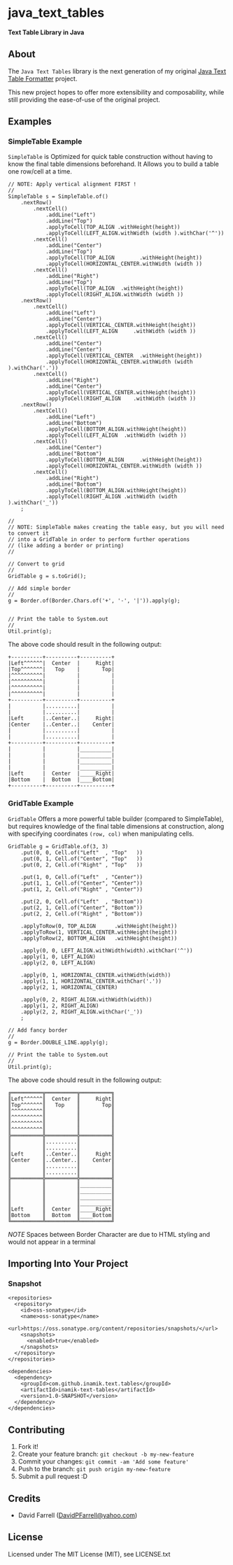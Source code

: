 # java\_text\_tables

**Text Table Library in Java**

## About

The `Java Text Tables` library is the next generation of my original [Java Text Table Formatter](https://github.com/iNamik/Java-Text-Table-Formatter) project.

This new project hopes to offer more extensibility and composability, while still providing the ease-of-use of the original project.

## Examples

### SimpleTable Example

 `SimpleTable` is Optimized for quick table construction without having to know the final table dimensions beforehand.  It Allows you to build a table one row/cell at a time.

    // NOTE: Apply vertical alignment FIRST !
    //
    SimpleTable s = SimpleTable.of()
        .nextRow()
            .nextCell()
                .addLine("Left")
                .addLine("Top")
                .applyToCell(TOP_ALIGN .withHeight(height))
                .applyToCell(LEFT_ALIGN.withWidth (width ).withChar('^'))
            .nextCell()
                .addLine("Center")
                .addLine("Top")
                .applyToCell(TOP_ALIGN        .withHeight(height))
                .applyToCell(HORIZONTAL_CENTER.withWidth (width ))
            .nextCell()
                .addLine("Right")
                .addLine("Top")
                .applyToCell(TOP_ALIGN  .withHeight(height))
                .applyToCell(RIGHT_ALIGN.withWidth (width ))
        .nextRow()
            .nextCell()
                .addLine("Left")
                .addLine("Center")
                .applyToCell(VERTICAL_CENTER.withHeight(height))
                .applyToCell(LEFT_ALIGN     .withWidth (width ))
            .nextCell()
                .addLine("Center")
                .addLine("Center")
                .applyToCell(VERTICAL_CENTER  .withHeight(height))
                .applyToCell(HORIZONTAL_CENTER.withWidth (width ).withChar('.'))
            .nextCell()
                .addLine("Right")
                .addLine("Center")
                .applyToCell(VERTICAL_CENTER.withHeight(height))
                .applyToCell(RIGHT_ALIGN    .withWidth (width ))
        .nextRow()
            .nextCell()
                .addLine("Left")
                .addLine("Bottom")
                .applyToCell(BOTTOM_ALIGN.withHeight(height))
                .applyToCell(LEFT_ALIGN  .withWidth (width ))
            .nextCell()
                .addLine("Center")
                .addLine("Bottom")
                .applyToCell(BOTTOM_ALIGN     .withHeight(height))
                .applyToCell(HORIZONTAL_CENTER.withWidth (width ))
            .nextCell()
                .addLine("Right")
                .addLine("Bottom")
                .applyToCell(BOTTOM_ALIGN.withHeight(height))
                .applyToCell(RIGHT_ALIGN .withWidth (width ).withChar('_'))
        ;

    //
    // NOTE: SimpleTable makes creating the table easy, but you will need to convert it
    // into a GridTable in order to perform further operations
    // (like adding a border or printing)
    //
    
    // Convert to grid
    //
    GridTable g = s.toGrid();

    // Add simple border
    //
    g = Border.of(Border.Chars.of('+', '-', '|')).apply(g);

    
    // Print the table to System.out
    //
    Util.print(g);

The above code should result in the following output:

    +----------+----------+----------+
    |Left^^^^^^|  Center  |     Right|
    |Top^^^^^^^|   Top    |       Top|
    |^^^^^^^^^^|          |          |
    |^^^^^^^^^^|          |          |
    |^^^^^^^^^^|          |          |
    |^^^^^^^^^^|          |          |
    +----------+----------+----------+
    |          |..........|          |
    |          |..........|          |
    |Left      |..Center..|     Right|
    |Center    |..Center..|    Center|
    |          |..........|          |
    |          |..........|          |
    +----------+----------+----------+
    |          |          |__________|
    |          |          |__________|
    |          |          |__________|
    |          |          |__________|
    |Left      |  Center  |_____Right|
    |Bottom    |  Bottom  |____Bottom|
    +----------+----------+----------+

### GridTable Example

 `GridTable` Offers a more powerful table builder (compared to SimpleTable), but requires knowledge of the final table dimensions at construction, along with specifying coordinates `(row, col)` when manipulating cells.

    GridTable g = GridTable.of(3, 3)
        .put(0, 0, Cell.of("Left"  , "Top"   ))
        .put(0, 1, Cell.of("Center", "Top"   ))
        .put(0, 2, Cell.of("Right" , "Top"   ))

        .put(1, 0, Cell.of("Left"  , "Center"))
        .put(1, 1, Cell.of("Center", "Center"))
        .put(1, 2, Cell.of("Right" , "Center"))

        .put(2, 0, Cell.of("Left"  , "Bottom"))
        .put(2, 1, Cell.of("Center", "Bottom"))
        .put(2, 2, Cell.of("Right" , "Bottom"))

        .applyToRow(0, TOP_ALIGN      .withHeight(height))
        .applyToRow(1, VERTICAL_CENTER.withHeight(height))
        .applyToRow(2, BOTTOM_ALIGN   .withHeight(height))

        .apply(0, 0, LEFT_ALIGN.withWidth(width).withChar('^'))
        .apply(1, 0, LEFT_ALIGN)
        .apply(2, 0, LEFT_ALIGN)

        .apply(0, 1, HORIZONTAL_CENTER.withWidth(width))
        .apply(1, 1, HORIZONTAL_CENTER.withChar('.'))
        .apply(2, 1, HORIZONTAL_CENTER)

        .apply(0, 2, RIGHT_ALIGN.withWidth(width))
        .apply(1, 2, RIGHT_ALIGN)
        .apply(2, 2, RIGHT_ALIGN.withChar('_'))
        ;
    
    // Add fancy border
    //
    g = Border.DOUBLE_LINE.apply(g);
    
    // Print the table to System.out
    //
    Util.print(g);

The above code should result in the following output:

    ╔══════════╦══════════╦══════════╗
    ║Left^^^^^^║  Center  ║     Right║
    ║Top^^^^^^^║   Top    ║       Top║
    ║^^^^^^^^^^║          ║          ║
    ║^^^^^^^^^^║          ║          ║
    ║^^^^^^^^^^║          ║          ║
    ║^^^^^^^^^^║          ║          ║
    ╠══════════╬══════════╬══════════╣
    ║          ║..........║          ║
    ║          ║..........║          ║
    ║Left      ║..Center..║     Right║
    ║Center    ║..Center..║    Center║
    ║          ║..........║          ║
    ║          ║..........║          ║
    ╠══════════╬══════════╬══════════╣
    ║          ║          ║__________║
    ║          ║          ║__________║
    ║          ║          ║__________║
    ║          ║          ║__________║
    ║Left      ║  Center  ║_____Right║
    ║Bottom    ║  Bottom  ║____Bottom║
    ╚══════════╩══════════╩══════════╝
*NOTE* Spaces between Border Character are due to HTML styling and would not appear in a terminal

## Importing Into Your Project

### Snapshot

    <repositories>
      <repository>
        <id>oss-sonatype</id>
        <name>oss-sonatype</name>
        <url>https://oss.sonatype.org/content/repositories/snapshots/</url>
        <snapshots>
          <enabled>true</enabled>
        </snapshots>
      </repository>
    </repositories>

    <dependencies>
      <dependency>
        <groupId>com.github.inamik.text.tables</groupId>
        <artifactId>inamik-text-tables</artifactId>
        <version>1.0-SNAPSHOT</version>
      </dependency>
    </dependencies>

## Contributing

1. Fork it!
2. Create your feature branch: `git checkout -b my-new-feature`
3. Commit your changes: `git commit -am 'Add some feature'`
4. Push to the branch: `git push origin my-new-feature`
5. Submit a pull request :D

## Credits

* David Farrell (DavidPFarrell@yahoo.com)

## License

Licensed under The MIT License (MIT), see LICENSE.txt

